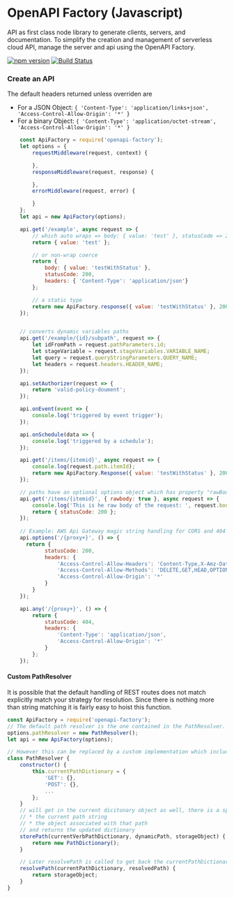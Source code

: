 # OpenAPI Factory (Javascript)

API as first class node library to generate clients, servers, and documentation. To simplify the creation and management of serverless cloud API, manage the server and api using the OpenAPI Factory.

[![npm version](https://badge.fury.io/js/openapi-factory.svg)](https://badge.fury.io/js/openapi-factory)
[![Build Status](https://travis-ci.org/wparad/openapi-factory.js.svg?branch=master)](https://travis-ci.org/wparad/openapi-factory.js)

### Create an API
The default headers returned unless overriden are
* For a JSON Object: `{ 'Content-Type': 'application/links+json', 'Access-Control-Allow-Origin': '*' }`
* For a binary Object: `{ 'Content-Type': 'application/octet-stream', 'Access-Control-Allow-Origin': '*' }`

```javascript
	const ApiFactory = require('openapi-factory');
	let options = {
		requestMiddleware(request, context) {

		},
		responseMiddleware(request, response) {

		},
		errorMiddleware(request, error) {

		}
	};
	let api = new ApiFactory(options);

	api.get('/example', async request => {
		// which auto wraps => body: { value: 'test' }, statusCode => 200, headers => application/json
		return { value: 'test' };

		// or non-wrap coerce
		return {
			body: { value: 'testWithStatus' },
			statusCode: 200,
			headers: { 'Content-Type': 'application/json'}
		};

		// a static type
		return new ApiFactory.response({ value: 'testWithStatus' }, 200, { 'Content-Type': 'application/json'});
	});


	// converts dynamic variables paths
	api.get('/example/{id}/subpath', request => {
		let idFromPath = request.pathParameters.id;
		let stageVariable = request.stageVariables.VARIABLE_NAME;
		let query = request.queryStringParameters.QUERY_NAME;
		let headers = request.headers.HEADER_NAME;
	});

	api.setAuthorizer(request => {
		return 'valid-policy-doument';
	});

	api.onEvent(event => {
		console.log('triggered by event trigger');
	});

	api.onSchedule(data => {
		console.log('triggered by a schedule');
	});

	api.get('/items/{itemid}', async request => {
		console.log(request.path.itemId);
		return new ApiFactory.Response({ value: 'testWithStatus' }, 200, { 'Content-Type': 'application/json'});
	});

	// paths have an optional options object which has property "rawBody" to return the raw body only.
	api.get('/items/{itemid}', { rawbody: true }, async request => {
		console.log('This is he raw body of the request: ', request.body);
		return { statusCode: 200 };
	});
	
	// Example: AWS Api Gateway magic string handling for CORS and 404 fallbacks.
	api.options('/{proxy+}', () => {
	  return {
			statusCode: 200,
			headers: {
			    'Access-Control-Allow-Headers': 'Content-Type,X-Amz-Date,Authorization,X-Api-Key',
			    'Access-Control-Allow-Methods': 'DELETE,GET,HEAD,OPTIONS,PATCH,POST,PUT',
			    'Access-Control-Allow-Origin': '*'
			}
		}
	});

	api.any('/{proxy+}', () => {
		return {
			statusCode: 404,
			headers: {
				'Content-Type': 'application/json',
				'Access-Control-Allow-Origin': '*'
			}
		};
	});

```

#### Custom PathResolver
It is possible that the default handling of REST routes does not match explicitly match your strategy for resolution. Since there is nothing more than string matching it is fairly easy to hoist this function.

```js
const ApiFactory = require('openapi-factory');
// The default path resolver is the one contained in the PathResolver. It parses the registered paths, stores them in a dictionary, and then looks them up later when necessary.
options.pathResolver = new PathResolver();
let api = new ApiFactory(options);

// However this can be replaced by a custom implementation which includes storePath and resolvePath
class PathResolver {
	constructor() {
		this.currentPathDictionary = {
			'GET': {},
			'POST': {},
			...
		};
	}
	// will get in the current dicitonary object as well, there is a specific dictionary for each verb
	// * the current path string
	// * the object associated with that path
	// and returns the updated dictionary
	storePath(currentVerbPathDictionary, dynamicPath, storageObject) {
		return new PathDictionary();
	}

	// Later resolvePath is called to get back the currentPathDictionary and raw path, and expect to return the pre-stored storageObject
	resolvePath(currentPathDictionary, resolvedPath) {
		return storageObject;
	}
}
```